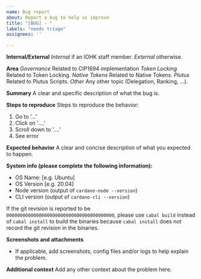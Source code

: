 ```yaml
---
name: Bug report
about: Report a bug to help us improve
title: "[BUG] - "
labels: "needs triage"
assignees: ''

---
```


**Internal/External**
*Internal*   if an IOHK staff member.
*External*   otherwise.

**Area**
*Governance*  Related to CIP1694 implementation
*Token Locking*    Related to Token Locking.
*Native Tokens*    Related to Native Tokens.
*Plutus*    Related to Plutus Scripts.
*Other*   Any other topic (Delegation, Ranking, ...).

**Summary**
A clear and specific description of what the bug is.

**Steps to reproduce**
Steps to reproduce the behavior:
1. Go to '...'
2. Click on '....'
3. Scroll down to '....'
4. See error

**Expected behavior**
A clear and concise description of what you expected to happen.

**System info (please complete the following information):**
- OS Name: [e.g. Ubuntu]
- OS Version [e.g. 20.04]
- Node version (output of `cardano-node --version`)
- CLI version  (output of `cardano-cli --version`)

If the git revision is reported to be `0000000000000000000000000000000000000000`, please use `cabal build` instead of `cabal install` to build the binaries because `cabal install` does not record the git revision in the binaries.

**Screenshots and attachments**
- If applicable, add screenshots, config files and/or logs to help explain the problem.

**Additional context**
Add any other context about the problem here.
